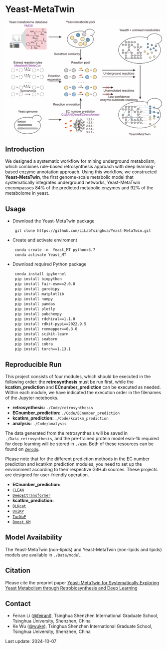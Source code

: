 Yeast-MetaTwin
======

<p align="center">
  <img  src="doc/logo.png" width = "600">
</p>


## Introduction
We designed a systematic workflow for mining underground metabolism, which combines rule-based retrosynthesis approach with deep learning-based enzyme annotation approach. Using this workflow, we constructed **Yeast-MetaTwin**, the first genome-scale metabolic model that systematically integrates underground networks, Yeast-MetaTwin encompasses 84% of the predicted metabolic enzymes and 92% of the metabolome in yeast.

## Usage
  - Download the Yeast-MetaTwin package
  
         git clone https://github.com/LiLabTsinghua/Yeast-MetaTwin.git
  
  - Create and activate enviroment
  
         conda create -n  Yeast_MT python=3.7
         conda activate Yeast_MT

  - Download required Python package
         
         conda install ipykernel
         pip install biopython
         pip install fair-esm==2.0.0
         pip install gurobipy  
         pip install matplotlib
         pip install numpy
         pip install pandas
         pip install plotly
         pip install pubchempy
         pip install rdchiral==1.1.0
         pip install rdkit-pypi==2022.9.5
         pip install rxnmapper==0.3.0
         pip install scikit-learn
         pip install seaborn
         pip install cobra        
         pip install torch==1.13.1

## Reproducible Run
This project consists of four modules, which should be executed in the following order: the **retrosynthesis** must be run first, while the **kcatkm_prediction** and **ECnumber_prediction** can be executed as needed. Within each module, we have indicated the execution order in the filenames of the Jupyter notebooks.

- **retrosynthesis:**  `./Code/retrosynthesis`  
- **ECnumber_prediction:** `./Code/ECnumber_prediction`  
- **kcatkm_prediction:** `./Code/kcatkm_prediction`  
- **analysis:** `./Code/analysis`  

The data generated from the retrosynthesis will be saved in `./Data_retrosynthesis`, and the pre-trained protein model esm-1b required for deep learning will be stored in `./esm`. Both of these resources can be found on [`Zenodo`](10.5281/zenodo.13893231).

Please note that for the different prediction methods in the EC number prediction and kcat/km prediction modules, you need to set up the environment according to their respective GitHub sources. These projects are designed for user-friendly operation.
- **ECnumber_prediction:**  
 - [`CLEAN`](https://github.com/tttianhao/CLEAN)  
 - [`DeepECtransformer`](https://github.com/kaistsystemsbiology/DeepProZyme)  
- **kcatkm_prediction:**   
 - [`DLKcat`](https://github.com/SysBioChalmers/DLKcat)  
 - [`UniKP`](https://github.com/Luo-SynBioLab/UniKP)  
 - [`TurNuP`](https://github.com/AlexanderKroll/kcat_prediction)  
 - [`Boost_KM`](https://github.com/AlexanderKroll/KM_prediction)  

## Model Availability
The Yeast-MetaTwin (non-lipids) and Yeast-MetaTwin (non-lipids and lipids) models are available in `./Data/model`.

## Citation
Please cite the preprint paper [Yeast-MetaTwin for Systematically Exploring Yeast Metabolism through Retrobiosynthesis and Deep Learning](https://doi.org/10.1101/2024.09.02.610684)

Contact
-------

-   Feiran Li ([@feiranl](https://github.com/feiranl)), Tsinghua Shenzhen International Graduate School, Tsinghua University, Shenzhen, China
-   Ke Wu ([@wuke](https://github.com/wuke0714)), Tsinghua Shenzhen International Graduate School, Tsinghua University, Shenzhen, China


Last update: 2024-10-07
